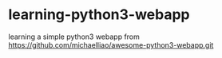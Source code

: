 # learning-python3-webapp
learning a simple python3 webapp from https://github.com/michaelliao/awesome-python3-webapp.git
